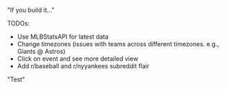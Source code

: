 "If you build it..."

TODOs:

- Use MLBStatsAPI for latest data
- Change timezones (issues with teams across different timezones. e.g., Giants @ Astros)
- Click on event and see more detailed view
- Add r/baseball and r/nyyankees subreddit flair

"Test"